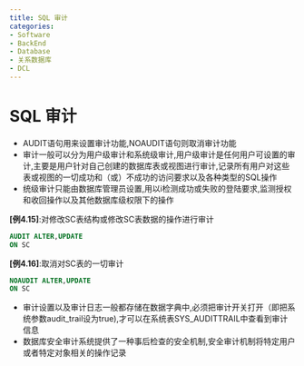 ```yaml
---
title: SQL 审计
categories:
- Software
- BackEnd
- Database
- 关系数据库
- DCL
---
```

# SQL 审计

- AUDIT语句用来设置审计功能,NOAUDIT语句则取消审计功能
- 审计一般可以分为用户级审计和系统级审计,用户级审计是任何用户可设置的审计,主要是用户针对自己创建的数据库表或视图进行审计,记录所有用户对这些表或视图的一切成功和（或）不成功的访问要求以及各种类型的SQL操作
- 统级审计只能由数据库管理员设置,用以i检测成功或失败的登陆要求,监测授权和收回操作以及其他数据库级权限下的操作

**[例4.15]**:对修改SC表结构或修改SC表数据的操作进行审计

```sql
AUDIT ALTER,UPDATE
ON SC
```

**[例4.16]**:取消对SC表的一切审计

```sql
NOAUDIT ALTER,UPDATE
ON SC
```

- 审计设置以及审计日志一般都存储在数据字典中,必须把审计开关打开（即把系统参数audit_trail设为true),才可以在系统表SYS_AUDITTRAIL中查看到审计信息
- 数据库安全审计系统提供了一种事后检查的安全机制,安全审计机制将特定用户或者特定对象相关的操作记录

